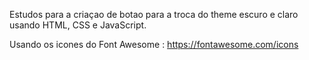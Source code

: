 Estudos para a criaçao de botao para a troca do theme escuro e claro usando HTML, CSS e JavaScript.

Usando os icones do Font Awesome : https://fontawesome.com/icons
